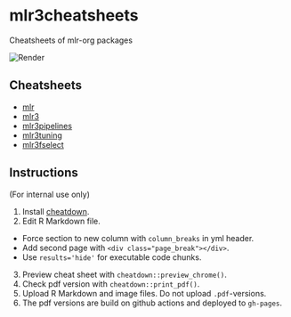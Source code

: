 # mlr3cheatsheets

Cheatsheets of mlr-org packages

<!-- badges: start -->
![Render](https://github.com/mlr-org/mlr3cheatsheets/workflows/tic/badge.svg?branch=main)
<!-- badges: end -->

## Cheatsheets

- [mlr](https://cheatsheets.mlr-org.com/mlr.pdf)
- [mlr3](https://cheatsheets.mlr-org.com/mlr3.pdf)
- [mlr3pipelines](https://cheatsheets.mlr-org.com/mlr3pipelines.pdf)
- [mlr3tuning](https://cheatsheets.mlr-org.com/mlr3tuning.pdf)
- [mlr3fselect](https://cheatsheets.mlr-org.com/mlr3fselect.pdf)

## Instructions

(For internal use only)

1. Install [cheatdown](https://github.com/be-marc/cheatdown).
2. Edit R Markdown file.
  * Force section to new column with `column_breaks` in yml header.
  * Add second page with `<div class="page_break"></div>`.
  * Use `results='hide'` for executable code chunks.
3. Preview cheat sheet with `cheatdown::preview_chrome()`.
4. Check pdf version with `cheatdown::print_pdf()`.
5. Upload R Markdown and image files. Do not upload `.pdf`-versions.
6. The pdf versions are build on github actions and deployed to `gh-pages`.
